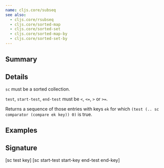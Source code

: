 ```yaml
---
name: cljs.core/subseq
see also:
  - cljs.core/rsubseq
  - cljs.core/sorted-map
  - cljs.core/sorted-set
  - cljs.core/sorted-map-by
  - cljs.core/sorted-set-by
---
```


## Summary

## Details

`sc` must be a sorted collection.

`test`, `start-test`, `end-test` must be `<`, `<=`, `>` or `>=`.

Returns a sequence of those entries with keys `ek` for which
`(test (.. sc comparator (compare ek key)) 0)` is true.

## Examples

## Signature
[sc test key]
[sc start-test start-key end-test end-key]
